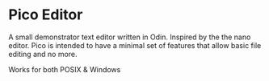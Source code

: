 # Pico Editor

A small demonstrator text editor written in Odin. Inspired by the the nano editor. Pico is intended to have a minimal set of features that allow basic file editing and no more.

Works for both POSIX & Windows